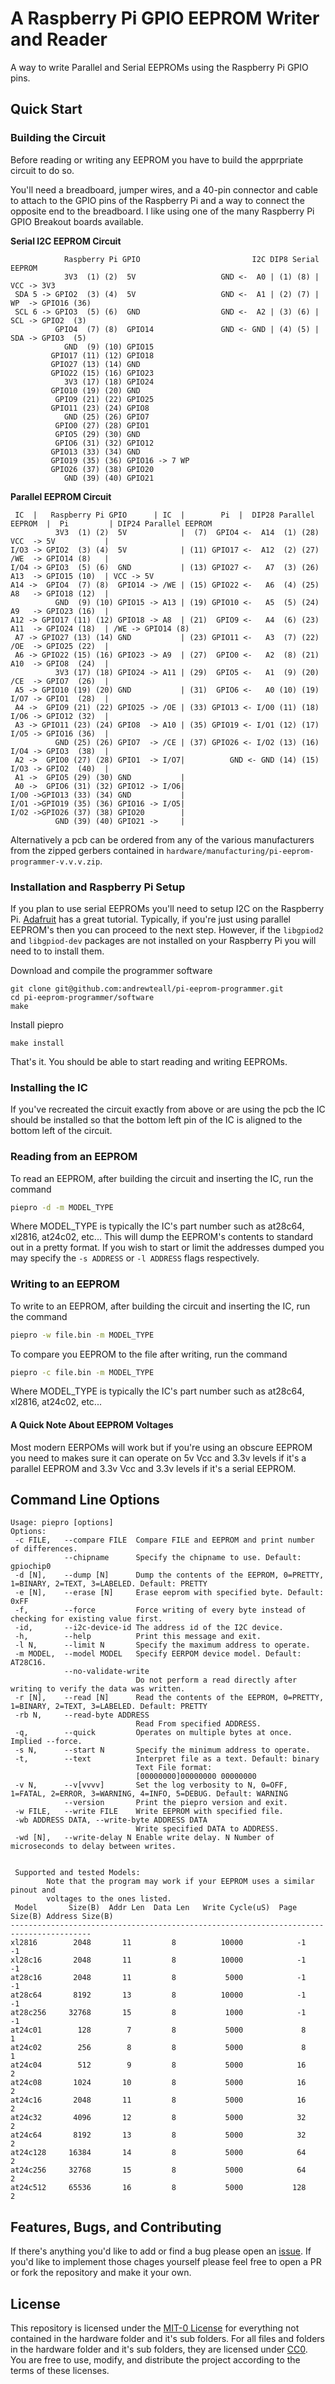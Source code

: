 # __A Raspberry Pi GPIO EEPROM Writer and Reader__ 

A way to write Parallel and Serial EEPROMs using the Raspberry Pi GPIO pins.

## __Quick Start__


### __Building the Circuit__
Before reading or writing any EEPROM you have to build the apprpriate circuit to do so.

You'll need a breadboard, jumper wires, and a 40-pin connector and cable to attach to the GPIO pins of the Raspberry Pi and a way to connect the opposite end to the breadboard. I like using one of the many Raspberry Pi GPIO Breakout boards available.

__Serial I2C EEPROM Circuit__
```
            Raspberry Pi GPIO                         I2C DIP8 Serial EEPROM
            3V3  (1) (2)  5V                   GND <-  A0 | (1) (8) | VCC -> 3V3
 SDA 5 -> GPIO2  (3) (4)  5V                   GND <-  A1 | (2) (7) | WP  -> GPIO16 (36)
 SCL 6 -> GPIO3  (5) (6)  GND                  GND <-  A2 | (3) (6) | SCL -> GPIO2  (3)
          GPIO4  (7) (8)  GPIO14               GND <- GND | (4) (5) | SDA -> GPIO3  (5)
            GND  (9) (10) GPIO15
         GPIO17 (11) (12) GPIO18
         GPIO27 (13) (14) GND   
         GPIO22 (15) (16) GPIO23
            3V3 (17) (18) GPIO24
         GPIO10 (19) (20) GND   
          GPIO9 (21) (22) GPIO25
         GPIO11 (23) (24) GPIO8 
            GND (25) (26) GPIO7 
          GPIO0 (27) (28) GPIO1 
          GPIO5 (29) (30) GND   
          GPIO6 (31) (32) GPIO12
         GPIO13 (33) (34) GND   
         GPIO19 (35) (36) GPIO16 -> 7 WP
         GPIO26 (37) (38) GPIO20
            GND (39) (40) GPIO21
   ```

   __Parallel EEPROM Circuit__
```
 IC  |   Raspberry Pi GPIO      | IC  |        Pi  |  DIP28 Parallel EEPROM  |  Pi         | DIP24 Parallel EEPROM
          3V3  (1) (2)  5V            |  (7)  GPIO4 <-  A14  (1) (28) VCC  -> 5V           |
I/O3 -> GPIO2  (3) (4)  5V            | (11) GPIO17 <-  A12  (2) (27) /WE  -> GPIO14 (8)   |
I/O4 -> GPIO3  (5) (6)  GND           | (13) GPIO27 <-   A7  (3) (26) A13  -> GPIO15 (10)  | VCC -> 5V
A14 ->  GPIO4  (7) (8)  GPIO14 -> /WE | (15) GPIO22 <-   A6  (4) (25) A8   -> GPIO18 (12)  | 
          GND  (9) (10) GPIO15 -> A13 | (19) GPIO10 <-   A5  (5) (24) A9   -> GPIO23 (16)  | 
A12 -> GPIO17 (11) (12) GPIO18 -> A8  | (21)  GPIO9 <-   A4  (6) (23) A11  -> GPIO24 (18)  | /WE -> GPIO14 (8)
 A7 -> GPIO27 (13) (14) GND           | (23) GPIO11 <-   A3  (7) (22) /OE  -> GPIO25 (22)  | 
 A6 -> GPIO22 (15) (16) GPIO23 -> A9  | (27)  GPIO0 <-   A2  (8) (21) A10  -> GPIO8  (24)  | 
          3V3 (17) (18) GPIO24 -> A11 | (29)  GPIO5 <-   A1  (9) (20) /CE  -> GPIO7  (26)  | 
 A5 -> GPIO10 (19) (20) GND           | (31)  GPIO6 <-   A0 (10) (19) I/O7 -> GPIO1  (28)  | 
 A4 ->  GPIO9 (21) (22) GPIO25 -> /OE | (33) GPIO13 <- I/O0 (11) (18) I/O6 -> GPIO12 (32)  | 
 A3 -> GPIO11 (23) (24) GPIO8  -> A10 | (35) GPIO19 <- I/O1 (12) (17) I/O5 -> GPIO16 (36)  | 
          GND (25) (26) GPIO7  -> /CE | (37) GPIO26 <- I/O2 (13) (16) I/O4 -> GPIO3  (38)  | 
 A2 ->  GPIO0 (27) (28) GPIO1  -> I/O7|          GND <- GND (14) (15) I/O3 -> GPIO2  (40)  | 
 A1 ->  GPIO5 (29) (30) GND           |
 A0 ->  GPIO6 (31) (32) GPIO12 -> I/O6| 
I/O0 ->GPIO13 (33) (34) GND           |
I/O1 ->GPIO19 (35) (36) GPIO16 -> I/O5| 
I/O2 ->GPIO26 (37) (38) GPIO20        | 
          GND (39) (40) GPIO21 ->     | 
   ```

   Alternatively a pcb can be ordered from any of the various manufacturers from the zipped gerbers contained in `hardware/manufacturing/pi-eeprom-programmer-v.v.v.zip`.

### __Installation and Raspberry Pi Setup__

If you plan to use serial EEPROMs you'll need to setup I2C on the Raspberry Pi. [Adafruit](https://learn.adafruit.com/adafruits-raspberry-pi-lesson-4-gpio-setup/configuring-i2c) has a great tutorial. Typically, if you're just using parallel EEPROM's then you can proceed to the next step. However, if the `libgpiod2` and `libgpiod-dev` packages are not installed on your Raspberry Pi you will need to to install them.

Download and compile the programmer software
```
git clone git@github.com:andrewteall/pi-eeprom-programmer.git
cd pi-eeprom-programmer/software
make
```

Install piepro

```
make install
```

That's it. You should be able to start reading and writing EEPROMs.

### __Installing the IC__
If you've recreated the circuit exactly from above or are using the pcb the IC should be installed so that the bottom left pin of the IC is aligned to the bottom left of the circuit.

### __Reading from an EEPROM__

To read an EEPROM, after building the circuit and inserting the IC, run the command
```sh
piepro -d -m MODEL_TYPE
```
Where MODEL_TYPE is typically the IC's part number such as at28c64, xl2816, at24c02, etc... This will dump the EEPROM's contents to standard out in a pretty format. If you wish to start or limit the addresses dumped you may specify the `-s ADDRESS` or `-l ADDRESS` flags respectively.

### __Writing to an EEPROM__

To write to an EEPROM, after building the circuit and inserting the IC, run the command
```sh
piepro -w file.bin -m MODEL_TYPE
```
To compare you EEPROM to the file after writing, run the command

```sh
piepro -c file.bin -m MODEL_TYPE
```
Where MODEL_TYPE is typically the IC's part number such as at28c64, xl2816, at24c02, etc...

#### __A Quick Note About EEPROM Voltages__
Most modern EERPOMs will work but if you're using an obscure EEPROM you need to makes sure it can operate on 5v Vcc and 3.3v levels if it's a parallel EEPROM and 3.3v Vcc and 3.3v levels if it's a serial EEPROM.

## __Command Line Options__
```
Usage: piepro [options]
Options:
 -c FILE,   --compare FILE  Compare FILE and EEPROM and print number of differences.
            --chipname      Specify the chipname to use. Default: gpiochip0
 -d [N],    --dump [N]      Dump the contents of the EEPROM, 0=PRETTY, 1=BINARY, 2=TEXT, 3=LABELED. Default: PRETTY
 -e [N],    --erase [N]     Erase eeprom with specified byte. Default: 0xFF
 -f,        --force         Force writing of every byte instead of checking for existing value first.
 -id,       --i2c-device-id The address id of the I2C device.
 -h,        --help          Print this message and exit.
 -l N,      --limit N       Specify the maximum address to operate.
 -m MODEL,  --model MODEL   Specify EERPOM device model. Default: AT28C16.
            --no-validate-write 
                            Do not perform a read directly after writing to verify the data was written.
 -r [N],    --read [N]      Read the contents of the EEPROM, 0=PRETTY, 1=BINARY, 2=TEXT, 3=LABELED. Default: PRETTY
 -rb N,     --read-byte ADDRESS 
                            Read From specified ADDRESS.
 -q,        --quick         Operates on multiple bytes at once. Implied --force.
 -s N,      --start N       Specify the minimum address to operate.
 -t,        --text          Interpret file as a text. Default: binary
                            Text File format:
                            [00000000]00000000 00000000
 -v N,      --v[vvvv]       Set the log verbosity to N, 0=OFF, 1=FATAL, 2=ERROR, 3=WARNING, 4=INFO, 5=DEBUG. Default: WARNING
            --version       Print the piepro version and exit.
 -w FILE,   --write FILE    Write EEPROM with specified file.
 -wb ADDRESS DATA, --write-byte ADDRESS DATA 
                            Write specified DATA to ADDRESS.
 -wd [N],   --write-delay N Enable write delay. N Number of microseconds to delay between writes.


 Supported and tested Models:
        Note that the program may work if your EEPROM uses a similar pinout and
        voltages to the ones listed.
 Model       Size(B)  Addr Len  Data Len   Write Cycle(uS)  Page Size(B) Address Size(B)
----------------------------------------------------------------------------------------
xl2816        2048       11         8          10000            -1            -1
xl28c16       2048       11         8          10000            -1            -1
at28c16       2048       11         8           5000            -1            -1
at28c64       8192       13         8          10000            -1            -1
at28c256     32768       15         8           1000            -1            -1
at24c01        128        7         8           5000             8             1
at24c02        256        8         8           5000             8             1
at24c04        512        9         8           5000            16             2
at24c08       1024       10         8           5000            16             2
at24c16       2048       11         8           5000            16             2
at24c32       4096       12         8           5000            32             2
at24c64       8192       13         8           5000            32             2
at24c128     16384       14         8           5000            64             2
at24c256     32768       15         8           5000            64             2
at24c512     65536       16         8           5000           128             2
 ```

 ## __Features, Bugs, and Contributing__
If there's anything you'd like to add or find a bug please open an [issue](https://github.com/andrewteall/pi-eeprom-programmer/issues). If you'd like to implement those chages yourself please feel free to open a PR or fork the repository and make it your own.


## __License__
This repository is licensed under the [MIT-0 License](LICENSE) for everything not contained in the hardware folder and it's sub folders. For all files and folders in the hardware folder and it's sub folders, they are licensed under [CC0](https://creativecommons.org/publicdomain/zero/1.0/). You are free to use, modify, and distribute the project according to the terms of these licenses.